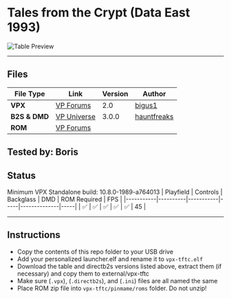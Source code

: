 # Tales from the Crypt (Data East 1993)

![Table Preview](https://github.com/LegendsUnchained/vpx-standalone-alp4k/blob/main/images/vpx-tftc.jpg)

---

## Files
| File Type | Link | Version | Author | 
|-----------|--------|----------|--------------|
| **VPX** | [VP Forums](https://www.vpforums.org/index.php?app=downloads&showfile=14335) | 2.0 | [bigus1](https://www.vpforums.org/index.php?showuser=107629) |
| **B2S & DMD** | [VP Universe](https://vpuniverse.com/files/file/11194-tales-from-the-crypt-data-east-1993-b2s-with-full-dmd/) | 3.0.0 | [hauntfreaks](https://vpuniverse.com/profile/5216-hauntfreaks/) |
| **ROM** | [VP Forums](https://www.vpforums.org/index.php?app=downloads&showfile=11340) | |  |

**Tested by:** 
Boris
---

## Status 

Minimum VPX Standalone build: 10.8.0-1989-a764013
| Playfield | Controls | Backglass | DMD | ROM Required | FPS | 
|-----------|----------|-----------|-----|--------------|-----|
| :white_check_mark: | :white_check_mark: | :white_check_mark: | :white_check_mark: | :white_check_mark: | 45 |

---

## Instructions

- Copy the contents of this repo folder to your USB drive
- Add your personalized launcher.elf and rename it to `vpx-tftc.elf`
- Download the table and directb2s versions listed above, extract them (if necessary) and copy them to external/vpx-tftc
- Make sure (`.vpx`), (`.directb2s`), and (`.ini`) files are all named the same
- Place ROM zip file into `vpx-tftc/pinmame/roms` folder. Do not unzip!
